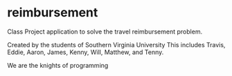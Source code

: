 # reimbursement
Class Project application to solve the travel reimbursement problem.

Created by the students of Southern Virginia University
This includes Travis, Eddie, Aaron, James, Kenny, Will, Matthew, and Tenny.

We are the knights of programming